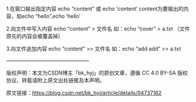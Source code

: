 1.在窗口输出指定内容
echo “content” 或 echo 'content’
content为要输出的内容，如echo “hello”,echo ‘hello’

2.向文件中写入内容
echo “content” > 文件名
如：echo “cover” > a.txt
（文件原先的内容会被覆盖掉）


3.向文件追加内容
echo “content” >> 文件名
如：echo “add add” >> a.txt


————————————————

版权声明：本文为CSDN博主「bk_hyj」的原创文章，遵循 CC 4.0 BY-SA 版权协议，转载请附上原文出处链接及本声明。

原文链接：https://blog.csdn.net/bk_hyj/article/details/94737162
